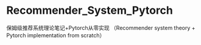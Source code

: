 # Recommender_System_Pytorch
保姆级推荐系统理论笔记+Pytorch从零实现 （Recommender system theory + Pytorch implementation from scratch）
